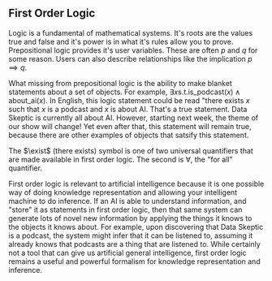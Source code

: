 ## First Order Logic

Logic is a fundamental of mathematical systems.  It's roots are the values true and false and it's power is in what it's rules allow you to prove.  Prepositional logic provides it's user variables.  These are often $p$ and $q$ for some reason.  Users can also describe relationships like the implication $p \implies q$.

What missing from prepositional logic is the ability to make blanket statements about a set of objects.  For example, $\exists x \text{s.t.} \text{is_podcast}(x) \land \text{about_ai}(x)$.  In English, this logic statement could be read "there exists $x$ such that $x$ is a podcast and $x$ is about AI.  That's a true statement.  Data Skeptic is currently all about AI.  However, starting next week, the theme of our show will change!  Yet even after that, this statement will remain true, because there are other examples of objects that satsify this statement.

The $\exist$ (there exists) symbol is one of two universal quantifiers that are made available in first order logic.  The second is $\forall$, the "for all" quantifier.

First order logic is relevant to artificial intelligence because it is one possible way of doing knowledge representation and allowing your intelligent machine to do inference.  If an AI is able to understand information, and "store" it as statements in first order logic, then that same system can generate lots of novel new information by applying the things it knows to the objects it knows about.  For example, upon discovering that Data Skeptic is a podcast, the system might infer that it can be listened to, assuming it already knows that podcasts are a thing that are listened to.  While certainly not a tool that can give us artificial general intelligence, first order logic remains a useful and powerful formalism for knowledge representation and inference.
